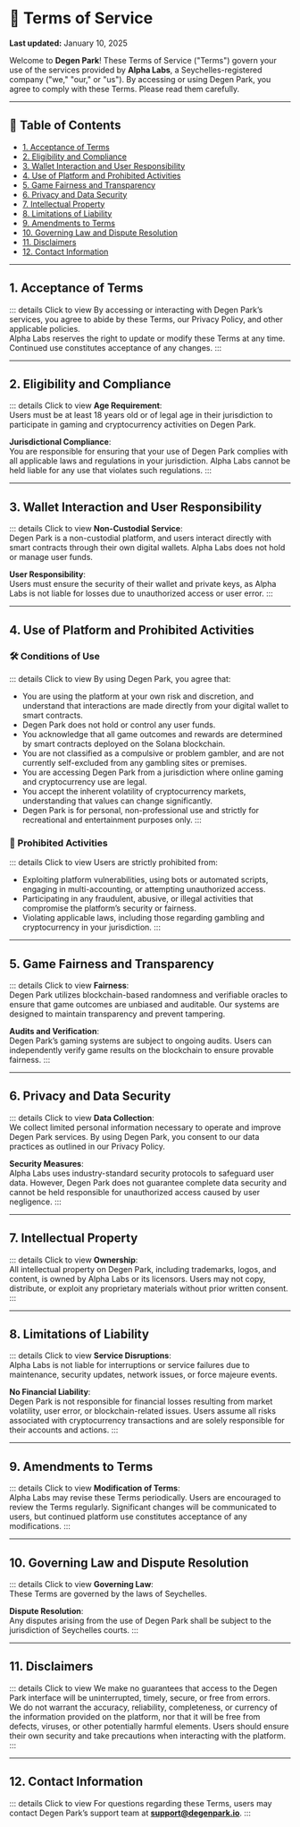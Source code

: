 # 📙 Terms of Service

**Last updated:** January 10, 2025  

Welcome to **Degen Park**! These Terms of Service ("Terms") govern your use of the services provided by **Alpha Labs**, a Seychelles-registered company ("we," "our," or "us"). By accessing or using Degen Park, you agree to comply with these Terms. Please read them carefully.

---

## 📝 Table of Contents
- [1. Acceptance of Terms](#1-acceptance-of-terms)
- [2. Eligibility and Compliance](#2-eligibility-and-compliance)
- [3. Wallet Interaction and User Responsibility](#3-wallet-interaction-and-user-responsibility)
- [4. Use of Platform and Prohibited Activities](#4-use-of-platform-and-prohibited-activities)
- [5. Game Fairness and Transparency](#5-game-fairness-and-transparency)
- [6. Privacy and Data Security](#6-privacy-and-data-security)
- [7. Intellectual Property](#7-intellectual-property)
- [8. Limitations of Liability](#8-limitations-of-liability)
- [9. Amendments to Terms](#9-amendments-to-terms)
- [10. Governing Law and Dispute Resolution](#10-governing-law-and-dispute-resolution)
- [11. Disclaimers](#11-disclaimers)
- [12. Contact Information](#12-contact-information)

---

## 1. Acceptance of Terms
::: details Click to view
By accessing or interacting with Degen Park’s services, you agree to abide by these Terms, our Privacy Policy, and other applicable policies.  
Alpha Labs reserves the right to update or modify these Terms at any time. Continued use constitutes acceptance of any changes.
:::

---

## 2. Eligibility and Compliance
::: details Click to view
**Age Requirement**:  
Users must be at least 18 years old or of legal age in their jurisdiction to participate in gaming and cryptocurrency activities on Degen Park.  

**Jurisdictional Compliance**:  
You are responsible for ensuring that your use of Degen Park complies with all applicable laws and regulations in your jurisdiction. Alpha Labs cannot be held liable for any use that violates such regulations.
:::

---

## 3. Wallet Interaction and User Responsibility
::: details Click to view
**Non-Custodial Service**:  
Degen Park is a non-custodial platform, and users interact directly with smart contracts through their own digital wallets. Alpha Labs does not hold or manage user funds.  

**User Responsibility**:  
Users must ensure the security of their wallet and private keys, as Alpha Labs is not liable for losses due to unauthorized access or user error.
:::

---

## 4. Use of Platform and Prohibited Activities

### 🛠️ Conditions of Use
::: details Click to view
By using Degen Park, you agree that:
- You are using the platform at your own risk and discretion, and understand that interactions are made directly from your digital wallet to smart contracts.
- Degen Park does not hold or control any user funds.
- You acknowledge that all game outcomes and rewards are determined by smart contracts deployed on the Solana blockchain.
- You are not classified as a compulsive or problem gambler, and are not currently self-excluded from any gambling sites or premises.
- You are accessing Degen Park from a jurisdiction where online gaming and cryptocurrency use are legal.
- You accept the inherent volatility of cryptocurrency markets, understanding that values can change significantly.
- Degen Park is for personal, non-professional use and strictly for recreational and entertainment purposes only.
:::

### 🚫 Prohibited Activities
::: details Click to view
Users are strictly prohibited from:
- Exploiting platform vulnerabilities, using bots or automated scripts, engaging in multi-accounting, or attempting unauthorized access.
- Participating in any fraudulent, abusive, or illegal activities that compromise the platform’s security or fairness.
- Violating applicable laws, including those regarding gambling and cryptocurrency in your jurisdiction.
:::

---

## 5. Game Fairness and Transparency
::: details Click to view
**Fairness**:  
Degen Park utilizes blockchain-based randomness and verifiable oracles to ensure that game outcomes are unbiased and auditable. Our systems are designed to maintain transparency and prevent tampering.  

**Audits and Verification**:  
Degen Park’s gaming systems are subject to ongoing audits. Users can independently verify game results on the blockchain to ensure provable fairness.
:::

---

## 6. Privacy and Data Security
::: details Click to view
**Data Collection**:  
We collect limited personal information necessary to operate and improve Degen Park services. By using Degen Park, you consent to our data practices as outlined in our Privacy Policy.  

**Security Measures**:  
Alpha Labs uses industry-standard security protocols to safeguard user data. However, Degen Park does not guarantee complete data security and cannot be held responsible for unauthorized access caused by user negligence.
:::

---

## 7. Intellectual Property
::: details Click to view
**Ownership**:  
All intellectual property on Degen Park, including trademarks, logos, and content, is owned by Alpha Labs or its licensors. Users may not copy, distribute, or exploit any proprietary materials without prior written consent.
:::

---

## 8. Limitations of Liability
::: details Click to view
**Service Disruptions**:  
Alpha Labs is not liable for interruptions or service failures due to maintenance, security updates, network issues, or force majeure events.  

**No Financial Liability**:  
Degen Park is not responsible for financial losses resulting from market volatility, user error, or blockchain-related issues. Users assume all risks associated with cryptocurrency transactions and are solely responsible for their accounts and actions.
:::

---

## 9. Amendments to Terms
::: details Click to view
**Modification of Terms**:  
Alpha Labs may revise these Terms periodically. Users are encouraged to review the Terms regularly. Significant changes will be communicated to users, but continued platform use constitutes acceptance of any modifications.
:::

---

## 10. Governing Law and Dispute Resolution
::: details Click to view
**Governing Law**:  
These Terms are governed by the laws of Seychelles.  

**Dispute Resolution**:  
Any disputes arising from the use of Degen Park shall be subject to the jurisdiction of Seychelles courts.
:::

---

## 11. Disclaimers
::: details Click to view
We make no guarantees that access to the Degen Park interface will be uninterrupted, timely, secure, or free from errors.  
We do not warrant the accuracy, reliability, completeness, or currency of the information provided on the platform, nor that it will be free from defects, viruses, or other potentially harmful elements. Users should ensure their own security and take precautions when interacting with the platform.
:::

---

## 12. Contact Information
::: details Click to view
For questions regarding these Terms, users may contact Degen Park’s support team at **[support@degenpark.io](mailto:support@degenpark.io)**.
:::

